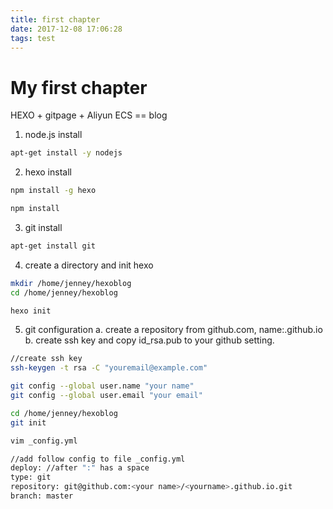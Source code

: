 ```yaml
---
title: first chapter
date: 2017-12-08 17:06:28
tags: test
---
```

# My first chapter

HEXO + gitpage + Aliyun ECS == blog

1. node.js install

```bash
apt-get install -y nodejs
```

2. hexo install

```bash
npm install -g hexo

npm install
```

3. git install

```bash
apt-get install git
```

4. create a directory and init hexo

```bash
mkdir /home/jenney/hexoblog
cd /home/jenney/hexoblog

hexo init
```

5. git configuration
  a. create a repository from github.com, name:<Your github account name>.github.io
  b. create ssh key and copy id_rsa.pub to your github setting.

```bash
//create ssh key
ssh-keygen -t rsa -C "youremail@example.com"
```
 
```bash
git config --global user.name "your name"
git config --global user.email "your email"

cd /home/jenney/hexoblog
git init

vim _config.yml

//add follow config to file _config.yml
deploy: //after ":" has a space
type: git
repository: git@github.com:<your name>/<yourname>.github.io.git
branch: master
```

